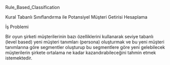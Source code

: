 Rule_Based_Classification
 
Kural Tabanlı Sınıflandırma ile Potansiyel Müşteri Getirisi Hesaplama
 
İş Problemi
 
Bir oyun şirketi müşterilerinin bazı özelliklerini kullanarak seviye tabanlı (level based) yeni müşteri tanımları (persona) oluşturmak ve bu               yeni müşteri tanımlarına göre segmentler oluşturup bu segmentlere göre yeni gelebilecek müşterilerin şirkete ortalama ne kadar                             kazandırabileceğini tahmin etmek istemektedir.
